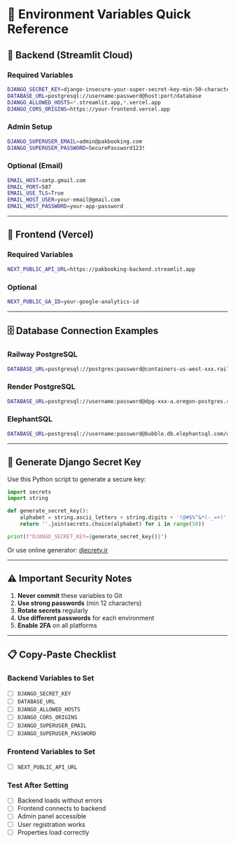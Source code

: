 # 🔐 Environment Variables Quick Reference

## 📝 **Backend (Streamlit Cloud)**

### **Required Variables**
```bash
DJANGO_SECRET_KEY=django-insecure-your-super-secret-key-min-50-characters-long
DATABASE_URL=postgresql://username:password@host:port/database
DJANGO_ALLOWED_HOSTS=*.streamlit.app,*.vercel.app
DJANGO_CORS_ORIGINS=https://your-frontend.vercel.app
```

### **Admin Setup**
```bash
DJANGO_SUPERUSER_EMAIL=admin@pakbooking.com
DJANGO_SUPERUSER_PASSWORD=SecurePassword123!
```

### **Optional (Email)**
```bash
EMAIL_HOST=smtp.gmail.com
EMAIL_PORT=587
EMAIL_USE_TLS=True
EMAIL_HOST_USER=your-email@gmail.com
EMAIL_HOST_PASSWORD=your-app-password
```

---

## 🎨 **Frontend (Vercel)**

### **Required Variables**
```bash
NEXT_PUBLIC_API_URL=https://pakbooking-backend.streamlit.app
```

### **Optional**
```bash
NEXT_PUBLIC_GA_ID=your-google-analytics-id
```

---

## 🗄️ **Database Connection Examples**

### **Railway PostgreSQL**
```bash
DATABASE_URL=postgresql://postgres:password@containers-us-west-xxx.railway.app:5432/railway
```

### **Render PostgreSQL**
```bash
DATABASE_URL=postgresql://username:password@dpg-xxx-a.oregon-postgres.render.com/database_name
```

### **ElephantSQL**
```bash
DATABASE_URL=postgresql://username:password@bubble.db.elephantsql.com/database_name
```

---

## 🔑 **Generate Django Secret Key**

Use this Python script to generate a secure key:

```python
import secrets
import string

def generate_secret_key():
    alphabet = string.ascii_letters + string.digits + '!@#$%^&*(-_=+)'
    return ''.join(secrets.choice(alphabet) for i in range(50))

print(f"DJANGO_SECRET_KEY={generate_secret_key()}")
```

Or use online generator: [djecrety.ir](https://djecrety.ir)

---

## ⚠️ **Important Security Notes**

1. **Never commit** these variables to Git
2. **Use strong passwords** (min 12 characters)
3. **Rotate secrets** regularly
4. **Use different passwords** for each environment
5. **Enable 2FA** on all platforms

---

## 📋 **Copy-Paste Checklist**

### **Backend Variables to Set**
- [ ] `DJANGO_SECRET_KEY`
- [ ] `DATABASE_URL`
- [ ] `DJANGO_ALLOWED_HOSTS`
- [ ] `DJANGO_CORS_ORIGINS`
- [ ] `DJANGO_SUPERUSER_EMAIL`
- [ ] `DJANGO_SUPERUSER_PASSWORD`

### **Frontend Variables to Set**
- [ ] `NEXT_PUBLIC_API_URL`

### **Test After Setting**
- [ ] Backend loads without errors
- [ ] Frontend connects to backend
- [ ] Admin panel accessible
- [ ] User registration works
- [ ] Properties load correctly

